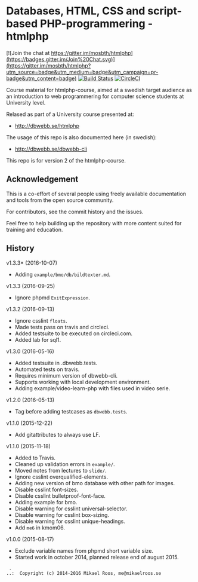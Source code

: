 Databases, HTML, CSS and script-based PHP-programmering - htmlphp
===================

[![Join the chat at https://gitter.im/mosbth/htmlphp](https://badges.gitter.im/Join%20Chat.svg)](https://gitter.im/mosbth/htmlphp?utm_source=badge&utm_medium=badge&utm_campaign=pr-badge&utm_content=badge)
[![Build Status](https://travis-ci.org/dbwebb-se/htmlphp.svg?branch=master)](https://travis-ci.org/dbwebb-se/htmlphp)
[![CircleCI](https://circleci.com/gh/dbwebb-se/htmlphp.svg?style=svg)](https://circleci.com/gh/dbwebb-se/htmlphp)

Course material for htmlphp-course, aimed at a swedish target audience as an introduction to web programmering for computer science students at University level. 

Relased as part of a University course presented at:

* http://dbwebb.se/htmlphp

The usage of this repo is also documented here (in swedish):

* http://dbwebb.se/dbwebb-cli

This repo is for version 2 of the htmlphp-course.



Acknowledgement
-------------------

This is a co-effort of several people using freely available documentation and tools from the open source community. 

For contributors, see the commit history and the issues.

Feel free to help building up the repository with more content suited for training and education.



History
-------------------

v1.3.3* (2016-10-07)

* Adding `example/bmo/db/bildtexter.md`.


v1.3.3 (2016-09-25)

* Ignore phpmd `ExitExpression`.


v1.3.2 (2016-09-13)

* Ignore csslint `floats`.
* Made tests pass on travis and circleci.
* Added testsuite to be executed on circleci.com.
* Added lab for sql1.


v1.3.0 (2016-05-16)

* Added testsuite in .dbwebb.tests.
* Automated tests on travis.
* Requires minimum version of dbwebb-cli.
* Supports working with local development environment.
* Adding example/video-learn-php with files used in video serie.


v1.2.0 (2016-05-13)

* Tag before adding testcases as `dbwebb.tests`.


v1.1.0 (2015-12-22)

* Add gitattributes to always use LF.


v1.1.0 (2015-11-18)

* Added to Travis.
* Cleaned up validation errors in `example/`.
* Moved notes from lectures to `slide/`.
* Ignore csslint overqualified-elements.
* Adding new version of bmo database with other path for images.
* Disable csslint font-sizes.
* Disable csslint bulletproof-font-face.
* Adding example for bmo.
* Disable warning for csslint universal-selector.
* Disable warning for csslint box-sizing.
* Disable warning for csslint unique-headings.
* Add `me6` in kmom06.


v1.0.0 (2015-08-17)

* Exclude variable names from phpmd short variable size.
* Started work in october 2014, planned release end of august 2015.



```                                                            
 .                                                             
..:  Copyright (c) 2014-2016 Mikael Roos, me@mikaelroos.se   
```                                                            
